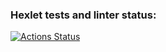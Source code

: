 ### Hexlet tests and linter status:
[![Actions Status](https://github.com/kozhinas/python-project-lvl1/workflows/hexlet-check/badge.svg)](https://github.com/kozhinas/python-project-lvl1/actions)